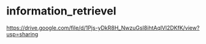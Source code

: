 # information_retrievel
https://drive.google.com/file/d/1Pjs-yDkR8H_NwzuGsI8ihtAqlVl2DKfK/view?usp=sharing




